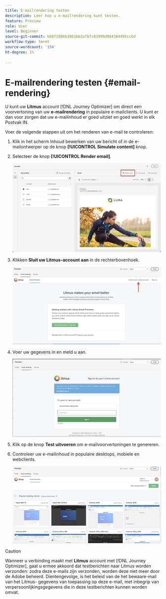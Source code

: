 ```yaml
---
title: E-mailrendering testen
description: Leer hoe u e-mailrendering kunt testen.
feature: Preview
role: User
level: Beginner
source-git-commit: b6872806b3961bb2afbfc03999d984384492cc6d
workflow-type: tm+mt
source-wordcount: '154'
ht-degree: 1%

---
```


# E-mailrendering testen {#email-rendering}

U kunt uw **Litmus** account [!DNL Journey Optimizer] om direct een voorvertoning van uw **e-mailrendering** in populaire e-mailclients. U kunt er dan voor zorgen dat uw e-mailinhoud er goed uitziet en goed werkt in elk Postvak IN.

Voer de volgende stappen uit om het renderen van e-mail te controleren:

1. Klik in het scherm Inhoud bewerken van uw bericht of in de e-mailontwerper op de knop **[!UICONTROL Simulate content]** knop.

1. Selecteer de knop **[!UICONTROL Render email]**.

   ![](../email/assets/email-rendering-button.png)

1. Klikken **Sluit uw Litmus-account aan** in de rechterbovenhoek.

   ![](../email/assets/email-rendering-litmus.png)

1. Voer uw gegevens in en meld u aan.

   ![](../email/assets/email-rendering-credentials.png)

1. Klik op de knop **Test uitvoeren** om e-mailvoorvertoningen te genereren.

1. Controleer uw e-mailinhoud in populaire desktops, mobiele en webclients.

   ![](../email/assets/email-rendering-previews.png)

>[!CAUTION]
>
>Wanneer u verbinding maakt met **Litmus** account met [!DNL Journey Optimizer], gaat u ermee akkoord dat testberichten naar Litmus worden verzonden: zodra deze e-mails zijn verzonden, worden deze niet meer door de Adobe beheerd. Dientengevolge, is het beleid van de het bewaare-mail van het Litmus- gegevens van toepassing op deze e-mail, met inbegrip van verpersoonlijkingsgegevens die in deze testberichten kunnen worden omvat.
